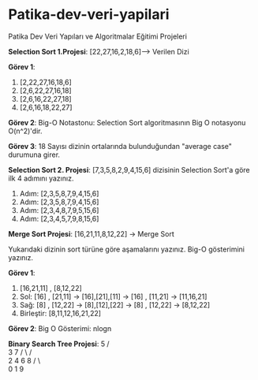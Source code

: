 # Patika-dev-veri-yapilari
Patika Dev Veri Yapıları ve Algoritmalar Eğitimi Projeleri

**Selection Sort 1.Projesi**:
[22,27,16,2,18,6]--> Verilen Dizi

**Görev 1**:
1) [2,22,27,16,18,6]
2) [2,6,22,27,16,18]
3) [2,6,16,22,27,18]
4) [2,6,16,18,22,27]

**Görev 2**:
Big-O Notastonu: Selection Sort algoritmasının Big O notasyonu O(n^2)'dir.

**Görev 3**:
18 Sayısı dizinin ortalarında bulunduğundan "average case" durumuna girer.

**Selection Sort 2. Projesi**:
[7,3,5,8,2,9,4,15,6] dizisinin Selection Sort'a göre ilk 4 adımını yazınız.
1. Adım: [2,3,5,8,7,9,4,15,6] 
2. Adım: [2,3,5,8,7,9,4,15,6] 
3. Adım: [2,3,4,8,7,9,5,15,6] 
4. Adım: [2,3,4,5,7,9,8,15,6] 


**Merge Sort Projesi**:
[16,21,11,8,12,22] -> Merge Sort

Yukarıdaki dizinin sort türüne göre aşamalarını yazınız.
Big-O gösterimini yazınız.

**Görev 1**:
1) [16,21,11] , [8,12,22]
2) Sol: [16] , [21,11] -> [16],[21],[11] -> [16] , [11,21] -> [11,16,21]
3) Sağ: [8] , [12,22] -> [8],[12],[22] -> [8] , [12,22] -> [8,12,22]
4) Birleştir: [8,11,12,16,21,22]

**Görev 2**:
Big O Gösterimi: nlogn


**Binary Search Tree Projesi**:
           5 
         /    \
       3       7
      / \     / \
     2  4    6    8
     / \             \
     0  1             9 

